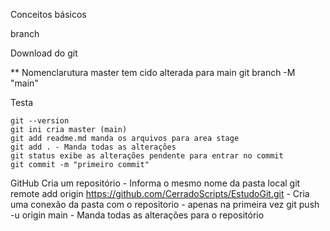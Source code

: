 Conceitos básicos

branch

Download do git


** 	Nomenclarutura master tem cido alterada para main 
	git branch -M "main"

Testa

	git --version
	git ini cria master (main)
	git add readme.md manda os arquivos para area stage
	git add . - Manda todas as alterações
	git status exibe as alterações pendente para entrar no commit
	git commit -m "primeiro commit"

GitHub
	Cria um repositório - Informa o mesmo nome da pasta local 
	git remote add origin https://github.com/CerradoScripts/EstudoGit.git - Cria uma conexão da pasta com o repositorio - apenas na primeira vez
	git push -u origin main - Manda todas as alterações para o repositório
	

